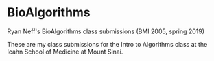 # BioAlgorithms
Ryan Neff's BioAlgorithms class submissions (BMI 2005, spring 2019)

These are my class submissions for the Intro to Algorithms class at the Icahn School of Medicine at Mount Sinai.
